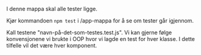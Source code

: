 I denne mappa skal alle tester ligge.

Kjør kommandoen `npm test` i /app-mappa for å se om tester går igjennom.

Kall testene "navn-på-det-som-testes.test.js". Vi kan gjerne følge konvensjonene vi brukte i OOP hvor vi lagde en test for hver klasse. I dette tilfelle vil det være hver komponent.

